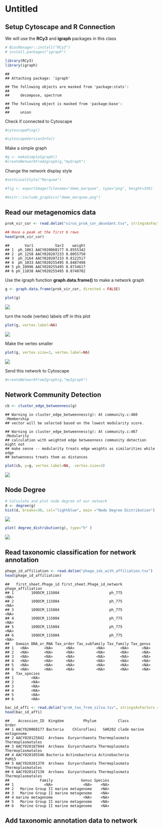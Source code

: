 Untitled
================

Setup Cytoscape and R Connection
--------------------------------

We will use the **RCy3** and **igraph** packages in this class

``` r
# BiocManager::install("RCy3")
# install.packages("igraph")
```

``` r
library(RCy3)
library(igraph)
```

    ## 
    ## Attaching package: 'igraph'

    ## The following objects are masked from 'package:stats':
    ## 
    ##     decompose, spectrum

    ## The following object is masked from 'package:base':
    ## 
    ##     union

Check if connected to Cytoscape

``` r
#cytoscapePing()
```

``` r
#cytoscapeVersionInfo()
```

Make a simple graph

``` r
#g <- makeSimpleIgraph()
#createNetworkFromIgraph(g,"myGraph")
```

Change the network display style

``` r
#setVisualStyle("Marquee")
```

``` r
#fig <- exportImage(filename="demo_marquee", type="png", height=350)

#knitr::include_graphics("demo_marquee.png")
```

Read our metagenomics data
--------------------------

``` r
prok_vir_cor <- read.delim("virus_prok_cor_abundant.tsv", stringsAsFactors = FALSE)

## Have a peak at the first 6 rows
head(prok_vir_cor)
```

    ##       Var1          Var2    weight
    ## 1  ph_1061 AACY020068177 0.8555342
    ## 2  ph_1258 AACY020207233 0.8055750
    ## 3  ph_3164 AACY020207233 0.8122517
    ## 4  ph_1033 AACY020255495 0.8487498
    ## 5 ph_10996 AACY020255495 0.8734617
    ## 6 ph_11038 AACY020255495 0.8740782

Use the igraph function **graph.data.frame()** to make a network graph

``` r
g <- graph.data.frame(prok_vir_cor, directed = FALSE)
```

``` r
plot(g)
```

![](class17_files/figure-markdown_github/unnamed-chunk-10-1.png)

turn the node (vertex) labels off in this plot

``` r
plot(g, vertex.label=NA)
```

![](class17_files/figure-markdown_github/unnamed-chunk-11-1.png)

Make the vertex smaller

``` r
plot(g, vertex.size=3, vertex.label=NA)
```

![](class17_files/figure-markdown_github/unnamed-chunk-12-1.png)

Send this network to Cytoscape

``` r
#createNetworkFromIgraph(g,"myIgraph")
```

Network Community Detection
---------------------------

``` r
cb <- cluster_edge_betweenness(g)
```

    ## Warning in cluster_edge_betweenness(g): At community.c:460 :Membership
    ## vector will be selected based on the lowest modularity score.

    ## Warning in cluster_edge_betweenness(g): At community.c:467 :Modularity
    ## calculation with weighted edge betweenness community detection might not
    ## make sense -- modularity treats edge weights as similarities while edge
    ## betwenness treats them as distances

``` r
plot(cb, y=g, vertex.label=NA,  vertex.size=3)
```

![](class17_files/figure-markdown_github/unnamed-chunk-15-1.png)

Node Degree
-----------

``` r
# Calculate and plot node degree of our network
d <- degree(g)
hist(d, breaks=30, col="lightblue", main ="Node Degree Distribution")
```

![](class17_files/figure-markdown_github/unnamed-chunk-16-1.png)

``` r
plot( degree_distribution(g), type="h" )
```

![](class17_files/figure-markdown_github/unnamed-chunk-17-1.png)

Read taxonomic classification for network annotation
----------------------------------------------------

``` r
phage_id_affiliation <- read.delim("phage_ids_with_affiliation.tsv")
head(phage_id_affiliation)
```

    ##   first_sheet.Phage_id first_sheet.Phage_id_network phage_affiliation
    ## 1        109DCM_115804                       ph_775              <NA>
    ## 2        109DCM_115804                       ph_775              <NA>
    ## 3        109DCM_115804                       ph_775              <NA>
    ## 4        109DCM_115804                       ph_775              <NA>
    ## 5        109DCM_115804                       ph_775              <NA>
    ## 6        109DCM_115804                       ph_775              <NA>
    ##   Domain DNA_or_RNA Tax_order Tax_subfamily Tax_family Tax_genus
    ## 1   <NA>       <NA>      <NA>          <NA>       <NA>      <NA>
    ## 2   <NA>       <NA>      <NA>          <NA>       <NA>      <NA>
    ## 3   <NA>       <NA>      <NA>          <NA>       <NA>      <NA>
    ## 4   <NA>       <NA>      <NA>          <NA>       <NA>      <NA>
    ## 5   <NA>       <NA>      <NA>          <NA>       <NA>      <NA>
    ## 6   <NA>       <NA>      <NA>          <NA>       <NA>      <NA>
    ##   Tax_species
    ## 1        <NA>
    ## 2        <NA>
    ## 3        <NA>
    ## 4        <NA>
    ## 5        <NA>
    ## 6        <NA>

``` r
bac_id_affi <- read.delim("prok_tax_from_silva.tsv", stringsAsFactors = FALSE)
head(bac_id_affi)
```

    ##    Accession_ID  Kingdom         Phylum          Class             Order
    ## 1 AACY020068177 Bacteria    Chloroflexi   SAR202 clade marine metagenome
    ## 2 AACY020125842  Archaea  Euryarchaeota Thermoplasmata Thermoplasmatales
    ## 3 AACY020187844  Archaea  Euryarchaeota Thermoplasmata Thermoplasmatales
    ## 4 AACY020105546 Bacteria Actinobacteria Actinobacteria             PeM15
    ## 5 AACY020281370  Archaea  Euryarchaeota Thermoplasmata Thermoplasmatales
    ## 6 AACY020147130  Archaea  Euryarchaeota Thermoplasmata Thermoplasmatales
    ##              Family             Genus Species
    ## 1              <NA>              <NA>    <NA>
    ## 2   Marine Group II marine metagenome    <NA>
    ## 3   Marine Group II marine metagenome    <NA>
    ## 4 marine metagenome              <NA>    <NA>
    ## 5   Marine Group II marine metagenome    <NA>
    ## 6   Marine Group II marine metagenome    <NA>

Add taxonomic annotation data to network
----------------------------------------
